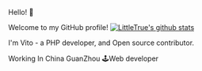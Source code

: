Hello! 👋

Welcome to my GitHub profile! 
[![LittleTrue's github stats](https://github-readme-stats.vercel.app/api?username=LittleTrue)](https://github.com/anuraghazra/github-readme-stats)

I'm Vito - a PHP developer, and Open source contributor. 

Working In China GuanZhou 🕹Web developer 

